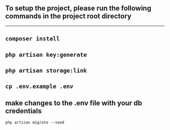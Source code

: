 ## To setup the project, please run the following commands in the project root directory
---
`composer install`
----
`php artisan key:generate`
----
`php artisan storage:link`
---
`cp .env.example .env`
---
make changes to the .env file with your  db credentials
---
`php artisan migrate --seed`

